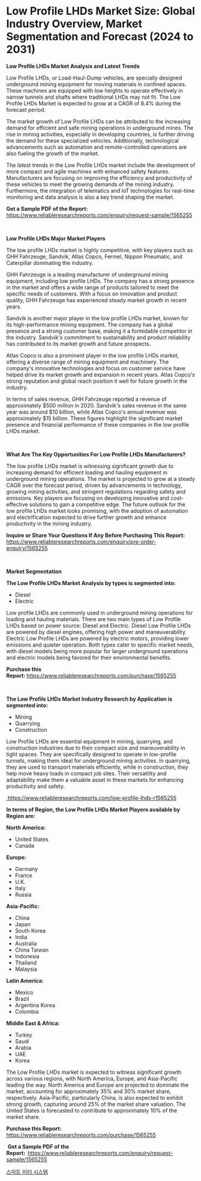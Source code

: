 <p><h1>Low Profile LHDs Market Size: Global Industry Overview, Market Segmentation and Forecast (2024 to 2031)</h1></p><p><strong>Low Profile LHDs Market Analysis and Latest Trends</strong></p>
<p><p>Low Profile LHDs, or Load-Haul-Dump vehicles, are specially designed underground mining equipment for moving materials in confined spaces. These machines are equipped with low heights to operate effectively in narrow tunnels and shafts where traditional LHDs may not fit. The Low Profile LHDs Market is expected to grow at a CAGR of 8.4% during the forecast period.</p><p>The market growth of Low Profile LHDs can be attributed to the increasing demand for efficient and safe mining operations in underground mines. The rise in mining activities, especially in developing countries, is further driving the demand for these specialized vehicles. Additionally, technological advancements such as automation and remote-controlled operations are also fueling the growth of the market.</p><p>The latest trends in the Low Profile LHDs market include the development of more compact and agile machines with enhanced safety features. Manufacturers are focusing on improving the efficiency and productivity of these vehicles to meet the growing demands of the mining industry. Furthermore, the integration of telematics and IoT technologies for real-time monitoring and data analysis is also a key trend shaping the market.</p></p>
<p><strong>Get a Sample PDF of the Report:&nbsp;</strong> <a href="https://www.reliableresearchreports.com/enquiry/request-sample/1565255">https://www.reliableresearchreports.com/enquiry/request-sample/1565255</a></p>
<p>&nbsp;</p>
<p><strong>Low Profile LHDs Major Market Players</strong></p>
<p><p>The low profile LHDs market is highly competitive, with key players such as GHH Fahrzeuge, Sandvik, Atlas Copco, Fermel, Nippon Pneumatic, and Caterpillar dominating the industry. </p><p>GHH Fahrzeuge is a leading manufacturer of underground mining equipment, including low profile LHDs. The company has a strong presence in the market and offers a wide range of products tailored to meet the specific needs of customers. With a focus on innovation and product quality, GHH Fahrzeuge has experienced steady market growth in recent years.</p><p>Sandvik is another major player in the low profile LHDs market, known for its high-performance mining equipment. The company has a global presence and a strong customer base, making it a formidable competitor in the industry. Sandvik's commitment to sustainability and product reliability has contributed to its market growth and future prospects.</p><p>Atlas Copco is also a prominent player in the low profile LHDs market, offering a diverse range of mining equipment and machinery. The company's innovative technologies and focus on customer service have helped drive its market growth and expansion in recent years. Atlas Copco's strong reputation and global reach position it well for future growth in the industry.</p><p>In terms of sales revenue, GHH Fahrzeuge reported a revenue of approximately $500 million in 2020. Sandvik's sales revenue in the same year was around $10 billion, while Atlas Copco's annual revenue was approximately $15 billion. These figures highlight the significant market presence and financial performance of these companies in the low profile LHDs market.</p></p>
<p>&nbsp;</p>
<p><strong>What Are The Key Opportunities For Low Profile LHDs Manufacturers?</strong></p>
<p><p>The low profile LHDs market is witnessing significant growth due to increasing demand for efficient loading and hauling equipment in underground mining operations. The market is projected to grow at a steady CAGR over the forecast period, driven by advancements in technology, growing mining activities, and stringent regulations regarding safety and emissions. Key players are focusing on developing innovative and cost-effective solutions to gain a competitive edge. The future outlook for the low profile LHDs market looks promising, with the adoption of automation and electrification expected to drive further growth and enhance productivity in the mining industry.</p></p>
<p><strong>Inquire or Share Your Questions If Any Before Purchasing This Report:</strong> <a href="https://www.reliableresearchreports.com/enquiry/pre-order-enquiry/1565255">https://www.reliableresearchreports.com/enquiry/pre-order-enquiry/1565255</a></p>
<p>&nbsp;</p>
<p><strong>Market Segmentation</strong></p>
<p><strong>The Low Profile LHDs Market Analysis by types is segmented into:</strong></p>
<p><ul><li>Diesel</li><li>Electric</li></ul></p>
<p><p>Low profile LHDs are commonly used in underground mining operations for loading and hauling materials. There are two main types of Low Profile LHDs based on power source: Diesel and Electric. Diesel Low Profile LHDs are powered by diesel engines, offering high power and maneuverability. Electric Low Profile LHDs are powered by electric motors, providing lower emissions and quieter operation. Both types cater to specific market needs, with diesel models being more popular for larger underground operations and electric models being favored for their environmental benefits.</p></p>
<p><strong>Purchase this Report:&nbsp;</strong><a href="https://www.reliableresearchreports.com/purchase/1565255">https://www.reliableresearchreports.com/purchase/1565255</a></p>
<p>&nbsp;</p>
<p><strong>The Low Profile LHDs Market Industry Research by Application is segmented into:</strong></p>
<p><ul><li>Mining</li><li>Quarrying</li><li>Construction</li></ul></p>
<p><p>Low Profile LHDs are essential equipment in mining, quarrying, and construction industries due to their compact size and maneuverability in tight spaces. They are specifically designed to operate in low-profile tunnels, making them ideal for underground mining activities. In quarrying, they are used to transport materials efficiently, while in construction, they help move heavy loads in compact job sites. Their versatility and adaptability make them a valuable asset in these markets for enhancing productivity and safety.</p></p>
<p><a href="https://www.reliableresearchreports.com/low-profile-lhds-r1565255">&nbsp;https://www.reliableresearchreports.com/low-profile-lhds-r1565255</a></p>
<p><strong>In terms of Region, the Low Profile LHDs Market Players available by Region are:</strong></p>
<p>
    <p> <strong> North America: </strong>
        <ul>
            <li>United States</li>
            <li>Canada</li>
        </ul>
        </p> 
    <p> <strong> Europe: </strong>
        <ul>
            <li>Germany</li>
            <li>France</li>
            <li>U.K.</li>
            <li>Italy</li>
            <li>Russia</li>
        </ul>
        </p> 
    <p> <strong> Asia-Pacific: </strong>
        <ul>
            <li>China</li>
            <li>Japan</li>
            <li>South Korea</li>
            <li>India</li>
            <li>Australia</li>
            <li>China Taiwan</li>
            <li>Indonesia</li>
            <li>Thailand</li>
            <li>Malaysia</li>
        </ul>
        </p> 
    <p> <strong> Latin America: </strong>
        <ul>
            <li>Mexico</li>
            <li>Brazil</li>
            <li>Argentina Korea</li>
            <li>Colombia</li>
        </ul>
        </p> 
    <p> <strong> Middle East & Africa: </strong>
        <ul>
            <li>Turkey</li>
            <li>Saudi</li>
            <li>Arabia</li>
            <li>UAE</li>
            <li>Korea</li>
        </ul>
    </p>
    </p>
<p><p>The Low Profile LHDs market is expected to witness significant growth across various regions, with North America, Europe, and Asia-Pacific leading the way. North America and Europe are projected to dominate the market, accounting for approximately 35% and 30% market share, respectively. Asia-Pacific, particularly China, is also expected to exhibit strong growth, capturing around 25% of the market share valuation. The United States is forecasted to contribute to approximately 10% of the market share.</p></p>
<p><strong>Purchase this Report: </strong><a href="https://www.reliableresearchreports.com/purchase/1565255">https://www.reliableresearchreports.com/purchase/1565255</a></p>
<p>&nbsp;<strong>Get a Sample PDF of the Report:&nbsp;&nbsp;</strong><a href="https://www.reliableresearchreports.com/enquiry/request-sample/1565255">https://www.reliableresearchreports.com/enquiry/request-sample/1565255</a></p>
<p><strong></strong></p>
<p><p><a href="https://medium.com/@beaublock13/%EC%8A%A4%EB%A7%88%ED%8A%B8-%EB%AF%B8%ED%84%B0-%EC%8B%9C%EC%8A%A4%ED%85%9C-%EC%8B%9C%EC%9E%A5%EC%9D%80-%EC%8B%9C%EC%9E%A5-%EC%A0%90%EC%9C%A0%EC%9C%A8-%EA%B7%9C%EB%AA%A8-%EB%B0%8F-2031%EB%85%84%EA%B9%8C%EC%A7%80-%EC%98%88%EC%83%81%EB%90%9C-%EC%98%88%EC%B8%A1%EC%97%90-%EC%A4%91%EC%A0%90%EC%9D%84-%EB%91%90%EA%B3%A0-%EC%9E%88%EC%8A%B5%EB%8B%88%EB%8B%A4-5d9a9aa73685">스마트 미터 시스템</a></p></p>